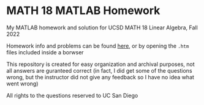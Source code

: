 # MATH 18 MATLAB Homework

My MATLAB homework and solution for UCSD MATH 18 Linear Algebra, Fall 2022

Homework info and problems can be found [here](https://mathweb.ucsd.edu/~math18m/), 
or by opening the `.htm` files included inside a borwser

This repository is created for easy organization and archival purposes,
not all answers are guranteed correct
(in fact, I did get some of the questions wrong, but the instructor did not give any feedback so I have no idea what went wrong)


All rights to the questions reserved to UC San Diego
